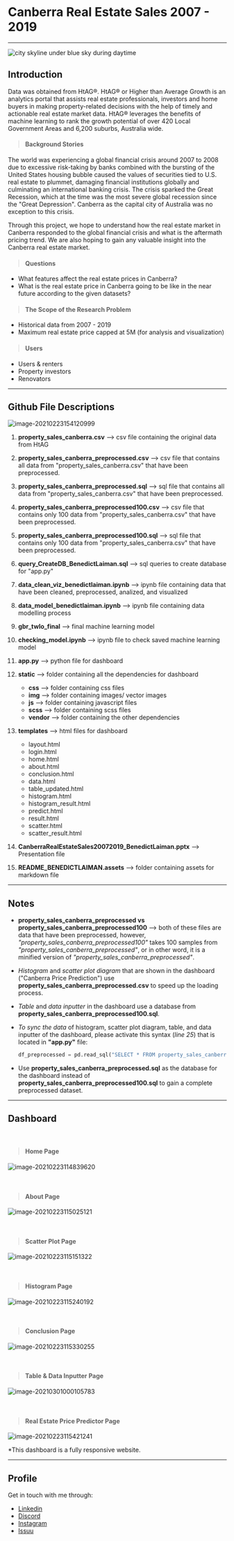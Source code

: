 # Canberra Real Estate Sales 2007 - 2019

<hr/>

![city skyline under blue sky during daytime](https://images.unsplash.com/photo-1611231731916-826fe315c533?ixid=MXwxMjA3fDB8MHxwaG90by1wYWdlfHx8fGVufDB8fHw%3D&ixlib=rb-1.2.1&auto=format&fit=crop&w=1000&q=80)

## Introduction

Data was obtained from HtAG®. HtAG® or Higher than Average Growth is an analytics portal that assists real estate professionals, investors and home buyers in making property-related decisions with the help of timely and actionable real estate market data. HtAG® leverages the benefits of machine learning to rank the growth potential of over 420 Local Government Areas and 6,200 suburbs, Australia wide.



> #### Background Stories

The world was experiencing a global financial crisis around 2007 to 2008 due to excessive risk-taking by banks combined with the bursting of the United States housing bubble caused the values of securities tied to U.S. real estate to plummet, damaging financial institutions globally and culminating an international banking crisis. The crisis sparked the Great Recession, which at the time was the most severe global recession since the "Great Depression". Canberra as the capital city of Australia was no exception to this crisis.

Through this project, we hope to understand how the real estate market in Canberra responded to the global financial crisis and what is the aftermath pricing trend. We are also hoping to gain any valuable insight into the Canberra real estate market.



> #### Questions

- What features affect the real estate prices in Canberra?
- What is the real estate price in Canberra going to be like in the near future according to the given datasets?



> #### The Scope of the Research Problem

- Historical data from 2007 - 2019
- Maximum real estate price capped at 5M (for analysis and visualization)



> #### Users

- Users & renters
- Property investors
- Renovators

<hr/>

## Github File Descriptions

![image-20210223154120999](README_BENEDICTLAIMAN.assets/image-20210223154120999.png)

1. __property_sales_canberra.csv__ --> csv file containing the original data from HtAG

2. **property_sales_canberra_preprocessed.csv** --> csv file that contains all data from "property_sales_canberra.csv" that have been preprocessed. 

3. **property_sales_canberra_preprocessed.sql**  --> sql file that contains all data from "property_sales_canberra.csv" that have been preprocessed. 

4. **property_sales_canberra_preprocessed100.csv**  --> csv file that contains only 100 data from "property_sales_canberra.csv" that have been preprocessed. 

5. **property_sales_canberra_preprocessed100.sql** --> sql file that contains only 100 data from "property_sales_canberra.csv" that have been preprocessed. 

6. **query_CreateDB_BenedictLaiman.sql** --> sql queries to create database for "app.py"

7. **data_clean_viz_benedictlaiman.ipynb** --> ipynb file containing data that have been cleaned, preprocessed, analized, and visualized

8. **data_model_benedictlaiman.ipynb** --> ipynb file containing data modelling process

9. **gbr_twlo_final** --> final machine learning model

10. **checking_model.ipynb** --> ipynb file to check saved machine learning model

11. **app.py** --> python file for dashboard

12. **static** --> folder containing all the dependencies for dashboard

    - **css** --> folder containing css files
    - **img** --> folder containing images/ vector images
    - **js** --> folder containing javascript files
    - **scss**  --> folder containing scss files
    - **vendor** --> folder containing the other dependencies

13. **templates** --> html files for dashboard

    - layout.html
    - login.html
    - home.html
    - about.html
    - conclusion.html
    - data.html
    - table_updated.html
    - histogram.html
    - histogram_result.html
    - predict.html
    - result.html
    - scatter.html
    - scatter_result.html


14. **CanberraRealEstateSales20072019_BenedictLaiman.pptx** --> Presentation file

15. **README_BENEDICTLAIMAN.assets** --> folder containing assets for markdown file

    

<hr/>

## Notes

- **property_sales_canberra_preprocessed vs property_sales_canberra_preprocessed100** --> both of these files are data that have been preprocessed, however, *"property_sales_canberra_preprocessed100"* takes 100 samples from *"property_sales_canberra_preprocessed"*, or in other word, it is a minified version of *"property_sales_canberra_preprocessed"*.

- *Histogram* and *scatter plot diagram* that are shown in the dashboard ("Canberra Price Prediction") use **property_sales_canberra_preprocessed.csv** to speed up the loading process.

- *Table* and *data inputter* in the dashboard use a database from **property_sales_canberra_preprocessed100.sql**.

- *To sync the data* of histogram, scatter plot diagram, table, and data inputter of the dashboard, please activate this syntax (*line 25*) that is located in **"app.py"** file:

  ```python
  df_preprocessed = pd.read_sql("SELECT * FROM property_sales_canberra_preprocessed100.mytable", dbConnection)
  ```

- Use **property_sales_canberra_preprocessed.sql** as the database for the dashboard instead of **property_sales_canberra_preprocessed100.sql** to gain a complete preprocessed dataset.

<hr/>

## Dashboard

<br>

> #### Home Page

![image-20210223114839620](README_BENEDICTLAIMAN.assets/image-20210223114839620.png)

<br>

> #### About Page

![image-20210223115025121](README_BENEDICTLAIMAN.assets/image-20210223115025121.png)

<br>

> #### Scatter Plot Page

![image-20210223115151322](README_BENEDICTLAIMAN.assets/image-20210223115151322.png)

<br>

> #### Histogram Page

![image-20210223115240192](README_BENEDICTLAIMAN.assets/image-20210223115240192.png)

<br>

> #### Conclusion Page

![image-20210223115330255](README_BENEDICTLAIMAN.assets/image-20210223115330255.png)

<br>

> #### Table & Data Inputter Page

![image-20210301000105783](README_BENEDICTLAIMAN.assets/image-20210301000105783.png)

<br>

> #### Real Estate Price Predictor Page

![image-20210223115421241](README_BENEDICTLAIMAN.assets/image-20210223115421241.png)

*This dashboard is a fully responsive website.

<hr/>

## Profile

Get in touch with me through:

- [Linkedin](https://www.linkedin.com/in/benedict-laiman-60401319a/)
- [Discord](https://discordapp.com/users/525654231940857867/)
- [Instagram](https://www.instagram.com/benedictlaiman/)
- [Issuu](https://issuu.com/benedictlaiman/)



